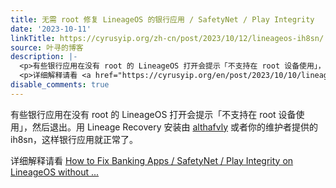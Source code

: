 ```yaml
---
title: 无需 root 修复 LineageOS 的银行应用 / SafetyNet / Play Integrity
date: '2023-10-11'
linkTitle: https://cyrusyip.org/zh-cn/post/2023/10/12/lineageos-ih8sn/
source: 叶寻的博客
description: |-
  <p>有些银行应用在没有 root 的 LineageOS 打开会提示「不支持在 root 设备使用」，然后退出。用 Lineage Recovery 安装由 <a href="https://github.com/althafvly/ih8sn">althafvly</a> 或者你的维护者提供的 ih8sn，这样银行应用就正常了。</p>
  <p>详细解释请看 <a href="https://cyrusyip.org/en/post/2023/10/10/lineageos-ih8sn/">How to Fix Banking Apps / SafetyNet / Play Integrity on LineageOS without ...
disable_comments: true
---
```

<p>有些银行应用在没有 root 的 LineageOS 打开会提示「不支持在 root 设备使用」，然后退出。用 Lineage Recovery 安装由 <a href="https://github.com/althafvly/ih8sn">althafvly</a> 或者你的维护者提供的 ih8sn，这样银行应用就正常了。</p>
<p>详细解释请看 <a href="https://cyrusyip.org/en/post/2023/10/10/lineageos-ih8sn/">How to Fix Banking Apps / SafetyNet / Play Integrity on LineageOS without ...